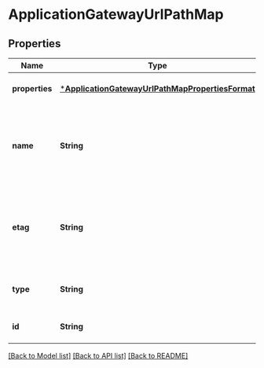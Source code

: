# ApplicationGatewayUrlPathMap


## Properties
Name | Type | Description | Notes
------------ | ------------- | ------------- | -------------
**properties** | [***ApplicationGatewayUrlPathMapPropertiesFormat**](ApplicationGatewayUrlPathMapPropertiesFormat.md) |  | [optional] [default to nothing]
**name** | **String** | Name of the URL path map that is unique within an Application Gateway. | [optional] [default to nothing]
**etag** | **String** | A unique read-only string that changes whenever the resource is updated. | [optional] [readonly] [default to nothing]
**type** | **String** | Type of the resource. | [optional] [readonly] [default to nothing]
**id** | **String** | Resource ID. | [optional] [default to nothing]


[[Back to Model list]](../README.md#models) [[Back to API list]](../README.md#api-endpoints) [[Back to README]](../README.md)


